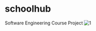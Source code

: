 # schoolhub
Software Engineering Course Project
![1](https://github.com/marufacse/schoolhub/assets/151049459/e1d636db-f600-4236-af86-6cabbfbbcda9)
